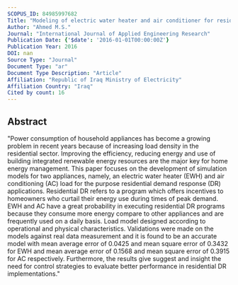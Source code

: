 ```yaml
---
SCOPUS_ID: 84985997682
Title: "Modeling of electric water heater and air conditioner for residential demand response strategy"
Author: "Ahmed M.S."
Journal: "International Journal of Applied Engineering Research"
Publication Date: {'$date': '2016-01-01T00:00:00Z'}
Publication Year: 2016
DOI: nan
Source Type: "Journal"
Document Type: "ar"
Document Type Description: "Article"
Affiliation: "Republic of Iraq Ministry of Electricity"
Affiliation Country: "Iraq"
Cited by count: 16
---
```


## Abstract
"Power consumption of household appliances has become a growing problem in recent years because of increasing load density in the residential sector. Improving the efficiency, reducing energy and use of building integrated renewable energy resources are the major key for home energy management. This paper focuses on the development of simulation models for two appliances, namely, an electric water heater (EWH) and air conditioning (AC) load for the purpose residential demand response (DR) applications. Residential DR refers to a program which offers incentives to homeowners who curtail their energy use during times of peak demand. EWH and AC have a great probability in executing residential DR programs because they consume more energy compare to other appliances and are frequently used on a daily basis. Load model designed according to operational and physical characteristics. Validations were made on the models against real data measurement and it is found to be an accurate model with mean average error of 0.0425 and mean square error of 0.3432 for EWH and mean average error of 0.1568 and mean square error of 0.3915 for AC respectively. Furthermore, the results give suggest and insight the need for control strategies to evaluate better performance in residential DR implementations."

